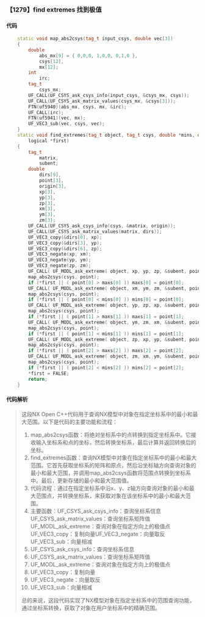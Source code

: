 ### 【1279】find extremes 找到极值

#### 代码

```cpp
    static void map_abs2csys(tag_t input_csys, double vec[3])  
    {  
        double  
            abs_mx[9] = { 0,0,0, 1,0,0, 0,1,0 },  
            csys[12],  
            mx[12];  
        int  
            irc;  
        tag_t  
            csys_mx;  
        UF_CALL(UF_CSYS_ask_csys_info(input_csys, &csys_mx, csys));  
        UF_CALL(UF_CSYS_ask_matrix_values(csys_mx, &csys[3]));  
        FTN(uf5940)(abs_mx, csys, mx, &irc);  
        UF_CALL(irc);  
        FTN(uf5941)(vec, mx);  
        UF_VEC3_sub(vec, csys, vec);  
    }  
    static void find_extremes(tag_t object, tag_t csys, double *mins, double *maxs,  
        logical *first)  
    {  
        tag_t  
            matrix,  
            subent;  
        double  
            dirs[9],  
            point[3],  
            origin[3],  
            xp[3],  
            yp[3],  
            zp[3],  
            xm[3],  
            ym[3],  
            zm[3];  
        UF_CALL(UF_CSYS_ask_csys_info(csys, &matrix, origin));  
        UF_CALL(UF_CSYS_ask_matrix_values(matrix, dirs));  
        UF_VEC3_copy(&dirs[0], xp);  
        UF_VEC3_copy(&dirs[3], yp);  
        UF_VEC3_copy(&dirs[6], zp);  
        UF_VEC3_negate(xp, xm);  
        UF_VEC3_negate(yp, ym);  
        UF_VEC3_negate(zp, zm);  
        UF_CALL( UF_MODL_ask_extreme( object, xp, yp, zp, &subent, point ));  
        map_abs2csys(csys, point);  
        if (*first || ( point[0] > maxs[0] )) maxs[0] = point[0];  
        UF_CALL( UF_MODL_ask_extreme( object, xm, ym, zm, &subent, point ));  
        map_abs2csys(csys, point);  
        if (*first || ( point[0] < mins[0] )) mins[0] = point[0];  
        UF_CALL( UF_MODL_ask_extreme( object, yp, zp, xp, &subent, point ));  
        map_abs2csys(csys, point);  
        if (*first || ( point[1] > maxs[1] )) maxs[1] = point[1];  
        UF_CALL( UF_MODL_ask_extreme( object, ym, zm, xm, &subent, point ));  
        map_abs2csys(csys, point);  
        if (*first || ( point[1] < mins[1] )) mins[1] = point[1];  
        UF_CALL( UF_MODL_ask_extreme( object, zp, xp, yp, &subent, point ));  
        map_abs2csys(csys, point);  
        if (*first || ( point[2] > maxs[2] )) maxs[2] = point[2];  
        UF_CALL( UF_MODL_ask_extreme( object, zm, xm, ym, &subent, point ));  
        map_abs2csys(csys, point);  
        if (*first || ( point[2] < mins[2] )) mins[2] = point[2];  
        *first = FALSE;  
        return;  
    }

```

#### 代码解析

> 这段NX Open C++代码用于查询NX模型中对象在指定坐标系中的最小和最大范围。以下是代码的主要功能和流程：
>
> 1. map_abs2csys函数：将绝对坐标系中的点转换到指定坐标系中。它接收输入坐标系和点的坐标，然后转换坐标系，最后计算并返回转换后的坐标。
> 2. find_extremes函数：查询NX模型中对象在指定坐标系中的最小和最大范围。它首先获取坐标系的矩阵和原点，然后沿坐标轴方向查询对象的最小和最大范围，并调用map_abs2csys函数将范围点转换到坐标系中。最后，更新存储的最小和最大范围值。
> 3. 代码流程：通过在指定坐标系中沿x、y、z轴方向查询对象的最小和最大范围点，并转换坐标系，来获取对象在该坐标系中的最小和最大范围。
> 4. 主要函数：UF_CSYS_ask_csys_info：查询坐标系信息UF_CSYS_ask_matrix_values：查询坐标系矩阵值UF_MODL_ask_extreme：查询对象在指定方向上的极值点UF_VEC3_copy：复制向量UF_VEC3_negate：向量取反UF_VEC3_sub：向量相减
> 5. UF_CSYS_ask_csys_info：查询坐标系信息
> 6. UF_CSYS_ask_matrix_values：查询坐标系矩阵值
> 7. UF_MODL_ask_extreme：查询对象在指定方向上的极值点
> 8. UF_VEC3_copy：复制向量
> 9. UF_VEC3_negate：向量取反
> 10. UF_VEC3_sub：向量相减
>
> 总的来说，这段代码实现了NX模型对象在指定坐标系中的范围查询功能，通过坐标系转换，获取了对象在用户坐标系中的精确范围。
>
